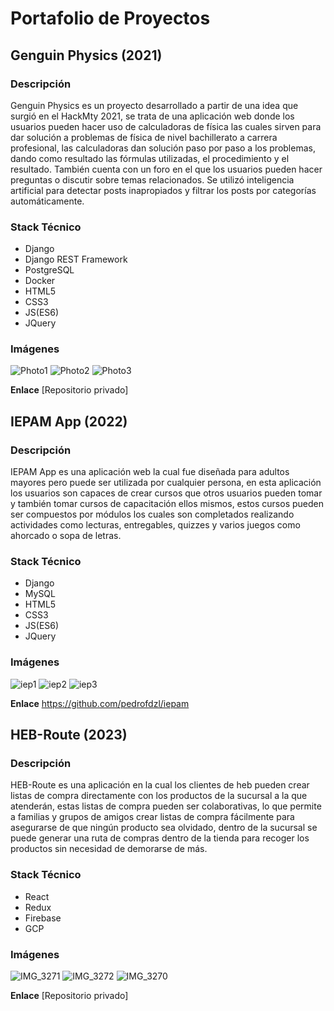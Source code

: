 # Portafolio de Proyectos

## Genguin Physics (2021)
### Descripción
Genguin Physics es un proyecto desarrollado a partir de una idea que surgió en el HackMty 2021, se trata de una aplicación web donde los usuarios pueden hacer uso de calculadoras de física las cuales sirven para dar solución a problemas de física de nivel bachillerato a carrera profesional, las calculadoras dan solución paso por paso a los problemas, dando como resultado las fórmulas utilizadas, el procedimiento y el resultado. También cuenta con un foro en el que los usuarios pueden hacer preguntas o discutir sobre temas relacionados. Se utilizó inteligencia artificial para detectar posts inapropiados y filtrar los posts por categorías automáticamente.

### Stack Técnico
+ Django
+ Django REST Framework
+ PostgreSQL
+ Docker
+ HTML5
+ CSS3
+ JS(ES6)
+ JQuery

### Imágenes

![Photo1](https://github.com/Genguin-Corporation/genguin-physics-3.0/assets/77637841/34dc6757-1e09-4f79-91d3-889ec583cf5a)
![Photo2](https://github.com/Genguin-Corporation/genguin-physics-3.0/assets/77637841/444cddca-e7f1-4902-b3cb-eb8d0732637e)
![Photo3](https://github.com/Genguin-Corporation/genguin-physics-3.0/assets/77637841/49b411fd-6fa5-4eb5-bf4c-a8ca28b9a5ce)

**Enlace** [Repositorio privado]

## IEPAM App (2022)
### Descripción
IEPAM App es una aplicación web la cual fue diseñada para adultos mayores pero puede ser utilizada por cualquier persona, en esta aplicación los usuarios son capaces de crear cursos que otros usuarios pueden tomar y también tomar cursos de capacitación ellos mismos, estos cursos pueden ser compuestos por módulos los cuales son completados realizando actividades como lecturas, entregables, quizzes y varios juegos como ahorcado o sopa de letras.

### Stack Técnico
+ Django
+ MySQL
+ HTML5
+ CSS3
+ JS(ES6)
+ JQuery

### Imágenes

![iep1](https://github.com/Genguin-Corporation/genguin-physics-3.0/assets/77637841/248dbdfb-0906-4615-aed7-3dfd3ba0d23d)
![iep2](https://github.com/Genguin-Corporation/genguin-physics-3.0/assets/77637841/9504de17-4569-448a-bee0-32974cbeab31)
![iep3](https://github.com/Genguin-Corporation/genguin-physics-3.0/assets/77637841/65e431ba-9e77-40ad-bf0d-d9a15c90b742)

**Enlace** https://github.com/pedrofdzl/iepam

## HEB-Route (2023)
### Descripción
HEB-Route es una aplicación en la cual los clientes de heb pueden crear listas de compra directamente con los productos de la sucursal a la que atenderán, estas listas de compra pueden ser colaborativas, lo que permite a familias y grupos de amigos crear listas de compra fácilmente para asegurarse de que ningún producto sea olvidado, dentro de la sucursal se puede generar una ruta de compras dentro de la tienda para recoger los productos sin necesidad de demorarse de más.

### Stack Técnico
+ React
+ Redux
+ Firebase
+ GCP

### Imágenes

![IMG_3271](https://github.com/Genguin-Corporation/genguin-physics-3.0/assets/77637841/4494574f-0a70-4d48-9bc5-4a8840b467df)
![IMG_3272](https://github.com/Genguin-Corporation/genguin-physics-3.0/assets/77637841/2a9a566a-71ab-465e-b236-56e9dbcd64f3)
![IMG_3270](https://github.com/Genguin-Corporation/genguin-physics-3.0/assets/77637841/c3fe7298-1f4b-4fa9-b6a5-1aaf5b2a88c8)

**Enlace** [Repositorio privado]
